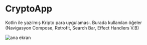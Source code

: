 # CryptoApp
Kotlin ile yazılmış Kripto para uygulaması. Burada kullanılan öğeler (Navigasyon Compose, Retrofit, Search Bar, Effect Handlers V.B)

![ana ekran](https://user-images.githubusercontent.com/97243182/150335976-2c4b7385-e913-4147-9ce9-d8a0860ea845.png)
